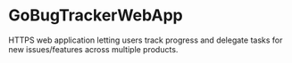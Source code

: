 # GoBugTrackerWebApp
HTTPS web application letting users track progress and delegate tasks for new issues/features across multiple products.
